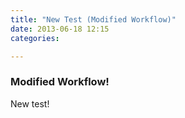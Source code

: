 ```yaml
---
title: "New Test (Modified Workflow)"
date: 2013-06-18 12:15
categories:

---
```


### Modified Workflow!

New test!
